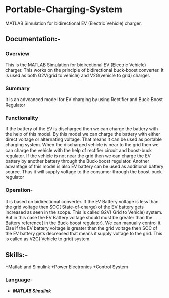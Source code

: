 # Portable-Charging-System
MATLAB Simulation for bidirectional EV (Electric Vehicle) charger.

## Documentation:-

### Overview
This is the MATLAB Simulation for bidirectional EV (Electric Vehicle) charger. This works on the princlple of bidirectional buck-boost converter. It is used as both G2V(grid to vehicle) and V2G(vehicle to grid) charger.

### Summary
It is an advcanced model for EV charging by using Rectifier and Buck-Boost Regulator


### Functionality
If the battery of the EV is discharged then we can charge the battery with the help of this model. By this model we can charge the battery with either direct voltage or alternating voltage. That means it can be used as portable charging system. When the discharged vehicle is near to the grid then we can charge the vehicle with the help of rectifier circuit and boost-buck regulator. If the vehicle is not near the grid then we can charge the EV battery by another battery through the Buck-boost regulator. 
Another advantage of this model is also EV battery can be used as additional battery source. Thus it will supply voltage to the consumer through the boost-buck regulator


### Operation-
It is based on bidirectional converter.
If the EV Battery voltage is less than the grid voltage then SOC( State-of-charge) of the EV battery gets increased as seen in the scope. This is called G2V( Grid to Vehicle) system. But in this case the EV Battery voltage should must be greater than the Battery reference( in the Buck-boost regulator). We can manually control it. Else if the EV battery voltage is greater than the grid voltage then SOC of the EV battery gets decreased that means it supply voltage to the grid. This is called as V2G( Vehicle to grid) system.


## Skills:-
+Matlab and Simulink
+Power Electronics
+Control System

### Language-
+ ***MATLAB Simulink***
